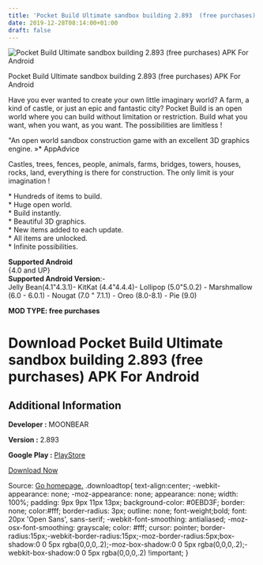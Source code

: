 ```yaml
---
title: 'Pocket Build Ultimate sandbox building 2.893  (free purchases) APK For Android'
date: 2019-12-28T08:14:00+01:00
draft: false
---
```


![Pocket Build Ultimate sandbox building 2.893  (free purchases) APK For Android](https://i0.wp.com/apkhome.net/wp-content/uploads/2019/11/Pocket-Build-Ultimate-sandbox-building.png "Pocket Build Ultimate sandbox building 2.893  (free purchases) APK For Android")

  

Pocket Build Ultimate sandbox building 2.893  (free purchases) APK For Android

Have you ever wanted to create your own little imaginary world? A farm, a kind of castle, or just an epic and fantastic city? Pocket Build is an open world where you can build without limitation or restriction. Build what you want, when you want, as you want. The possibilities are limitless !

"An open world sandbox construction game with an excellent 3D graphics engine. »\* AppAdvice

Castles, trees, fences, people, animals, farms, bridges, towers, houses, rocks, land, everything is there for construction. The only limit is your imagination !

\* Hundreds of items to build.  
\* Huge open world.  
\* Build instantly.  
\* Beautiful 3D graphics.  
\* New items added to each update.  
\* All items are unlocked.  
\* Infinite possibilities.

**Supported Android**  
{4.0 and UP}  
**Supported Android Version**:-  
Jelly Bean(4.1"4.3.1)- KitKat (4.4"4.4.4)- Lollipop (5.0"5.0.2) - Marshmallow (6.0 - 6.0.1) - Nougat (7.0 " 7.1.1) - Oreo (8.0-8.1) - Pie (9.0)

**MOD TYPE: free purchases**

Download Pocket Build Ultimate sandbox building 2.893  (free purchases) APK For Android
===========================================================================================

Additional Information
----------------------

**Developer :** MOONBEAR

**Version :** 2.893

**Google Play :** [PlayStore](https://play.google.com/store/apps/details?id=moonbear.PocketBuild)

  

[Download Now](https://store4app.co/post/pocket-build-ultimate-sandbox-building-2-893-od-free-purchases-apk-for-android_1574090140)

  
Source: [Go homepage.](https://store4app.co/post/pocket-build-ultimate-sandbox-building-2-893-od-free-purchases-apk-for-android_1574090140) .downloadtop{ text-align:center; -webkit-appearance: none; -moz-appearance: none; appearance: none; width: 100%; padding: 9px 9px 11px 13px; background-color: #0EBD3F; border: none; color:#fff; border-radius: 3px; outline: none; font-weight;bold; font: 20px 'Open Sans', sans-serif; -webkit-font-smoothing: antialiased; -moz-osx-font-smoothing: grayscale; color: #fff; cursor: pointer; border-radius:15px;-webkit-border-radius:15px;-moz-border-radius:5px;box-shadow:0 0 5px rgba(0,0,0,.2);-moz-box-shadow:0 0 5px rgba(0,0,0,.2);-webkit-box-shadow:0 0 5px rgba(0,0,0,.2) !important; }